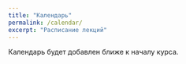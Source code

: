 ```yaml
---
title: "Календарь"
permalink: /calendar/
excerpt: "Расписание лекций"
---
```



Календарь будет добавлен ближе к началу курса.

